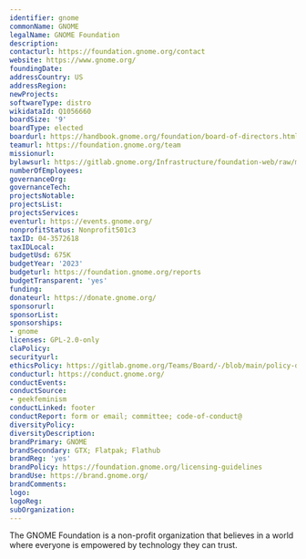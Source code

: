 ```yaml
---
identifier: gnome
commonName: GNOME
legalName: GNOME Foundation
description:
contacturl: https://foundation.gnome.org/contact
website: https://www.gnome.org/
foundingDate:
addressCountry: US
addressRegion:
newProjects:
softwareType: distro
wikidataId: Q1056660
boardSize: '9'
boardType: elected
boardurl: https://handbook.gnome.org/foundation/board-of-directors.html
teamurl: https://foundation.gnome.org/team
missionurl:
bylawsurl: https://gitlab.gnome.org/Infrastructure/foundation-web/raw/master/foundation.gnome.org/about/bylaws.rst
numberOfEmployees:
governanceOrg:
governanceTech:
projectsNotable:
projectsList:
projectsServices:
eventurl: https://events.gnome.org/
nonprofitStatus: Nonprofit501c3
taxID: 04-3572618
taxIDLocal:
budgetUsd: 675K
budgetYear: '2023'
budgeturl: https://foundation.gnome.org/reports
budgetTransparent: 'yes'
funding:
donateurl: https://donate.gnome.org/
sponsorurl:
sponsorList:
sponsorships:
- gnome
licenses: GPL-2.0-only
claPolicy:
securityurl:
ethicsPolicy: https://gitlab.gnome.org/Teams/Board/-/blob/main/policy-documents/GNOME-Foundation-Ethical-Conduct-Policy-Directors.pdf?ref_type=heads
conducturl: https://conduct.gnome.org/
conductEvents:
conductSource: 
- geekfeminism
conductLinked: footer
conductReport: form or email; committee; code-of-conduct@
diversityPolicy:
diversityDescription:
brandPrimary: GNOME
brandSecondary: GTX; Flatpak; Flathub
brandReg: 'yes'
brandPolicy: https://foundation.gnome.org/licensing-guidelines
brandUse: https://brand.gnome.org/
brandComments:
logo:
logoReg:
subOrganization:
---
```


The GNOME Foundation is a non-profit organization that believes in a world where everyone is empowered by technology they can trust.
